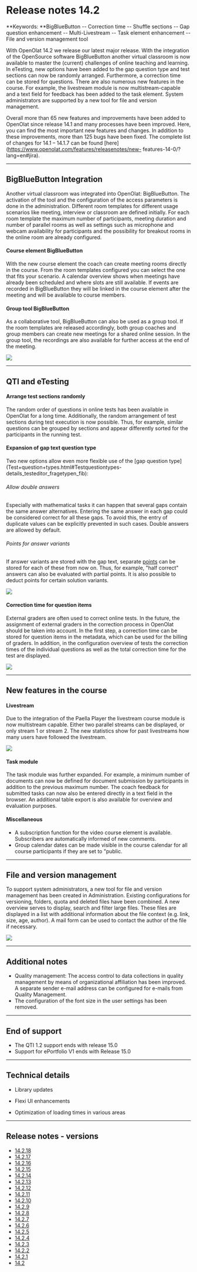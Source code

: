 # Release notes 14.2

**Keywords:  **BigBlueButton -- Correction time -- Shuffle sections -- Gap
question enhancement -- Multi-Livestream -- Task element enhancement -- File
and version management tool

  

With OpenOlat 14.2 we release our latest major release. With the integration
of the OpenSource software BigBlueButton another virtual classroom is now
available to master the (current) challenges of online teaching and learning.
In eTesting, new options have been added to the gap question type and test
sections can now be randomly arranged. Furthermore, a correction time can be
stored for questions. There are also numerous new features in the course. For
example, the livestream module is now multistream-capable and a text field for
feedback has been added to the task element. System administrators are
supported by a new tool for file and version management.

Overall more than 65 new features and improvements have been added to OpenOlat
since release 14.1 and many processes have been improved. Here, you can find
the most important new features and changes. In addition to these
improvements, more than 125 bugs have been fixed. The complete list of changes
for 14.1 – 14.1.7 can be found
[here](https://www.openolat.com/features/releasenotes/new-
features-14-0/?lang=en#jira).

  

  

* * *

  

## BigBlueButton Integration

Another virtual classroom was integrated into OpenOlat: BigBlueButton. The
activation of the tool and the configuration of the access parameters is done
in the administration. Different room templates for different usage scenarios
like meeting, interview or classroom are defined initially. For each room
template the maximum number of participants, meeting duration and number of
parallel rooms as well as settings such as microphone and webcam availability
for participants and the possibility for breakout rooms in the online room are
already configured.

#### Course element BigBlueButton

With the new course element the coach can create meeting rooms directly in the
course. From the room templates configured you can select the one that fits
your scenario. A calendar overview shows when meetings have already been
scheduled and where slots are still available. If events are recorded in
BigBlueButton they will be linked in the course element after the meeting and
will be available to course members.

  

#### Group tool BigBlueButton

As a collaborative tool, BigBlueButton can also be used as a group tool. If
the room templates are released accordingly, both group coaches and group
members can create new meetings for a shared online session. In the group
tool, the recordings are also available for further access at the end of the
meeting.

![](assets/142/BBB_KBS_DE.png)

  

* * *

  

## QTI and eTesting

#### Arrange test sections randomly

The random order of questions in online tests has been available in OpenOlat
for a long time. Additionally, the random arrangement of test sections during
test execution is now possible. Thus, for example, similar questions can be
grouped by sections and appear differently sorted for the participants in the
running test.

#### Expansion of gap text question type

Two new options allow even more flexible use of the [gap question
type](Test+question+types.html#Testquestiontypes-
details_testeditor_fragetypen_fib):

###### Allow double answers

Especially with mathematical tasks it can happen that several gaps contain the
same answer alternatives. Entering the same answer in each gap could be
considered correct for all these gaps. To avoid this, the entry of duplicate
values can be explicitly prevented in such cases. Double answers are allowed
by default.

###### Points for answer variants

If answer variants are stored with the gap text, separate
[points](../manual_user/tests#Configuretestquestions-_tab_score) can
be stored for each of these from now on. Thus, for example, "half correct"
answers can also be evaluated with partial points. It is also possible to
deduct points for certain solution variants.

  

  

![](assets/142/Gaptext_neue_Optionen_EN.png)

#### Correction time for question items

External graders are often used to correct online tests. In the future, the
assignment of external graders in the correction process in OpenOlat should be
taken into account. In the first step, a correction time can be stored for
question items in the metadata, which can be used for the billing of graders.
In addition, in the configuration overview of tests the correction times of
the individual questions as well as the total correction time for the test are
displayed.

  

  

![](assets/142/Korrekturzeit_EN.png)

  

* * *

  

## New features in the course

#### Livestream

Due to the integration of the Paella Player the livestream course module is
now multistream capable. Either two parallel streams can be displayed, or only
stream 1 or stream 2. The new statistics show for past livestreams how many
users have followed the livestream.

![](assets/142/Multi-Livestream_EN.png)

#### Task module

The task module was further expanded. For example, a minimum number of
documents can now be defined for document submission by participants in
addition to the previous maximum number. The coach feedback for submitted
tasks can now also be entered directly in a text field in the browser. An
additional table export is also available for overview and evaluation
purposes.

#### Miscellaneous

  * A subscription function for the video course element is available. Subscribers are automatically informed of new comments.
  * Group calendar dates can be made visible in the course calendar for all course participants if they are set to "public.

  

* * *

  

## File and version management

To support system administrators, a new tool for file and version management
has been created in Administration. Existing configurations for versioning,
folders, quota and deleted files have been combined. A new overview serves to
display, search and filter large files. These files are displayed in a list
with additional information about the file context (e.g. link, size, age,
author). A mail form can be used to contact the author of the file if
necessary.

![](assets/142/File%20management%20EN.png)

  

* * *

  

## Additional notes

  * Quality management: The access control to data collections in quality management by means of organizational affiliation has been improved. A separate sender e-mail address can be configured for e-mails from Quality Management.
  * The configuration of the font size in the user settings has been removed.

  

* * *

  

## End of support

  * The QTI 1.2 support ends with release 15.0
  * Support for ePortfolio V1 ends with Release 15.0

  

* * *

  

## Technical details

  * Library updates

  * Flexi UI enhancements
  * Optimization of loading times in various areas

  

* * *

  

## Release notes - versions

  * [14.2.18](https://jira.openolat.org/secure/ReleaseNote.jspa?projectId=10000&version=16934)
  * [14.2.17](https://jira.openolat.org/secure/ReleaseNote.jspa?projectId=10000&version=16931)
  * [14.2.16](https://jira.openolat.org/secure/ReleaseNote.jspa?projectId=10000&version=16930)
  * [14.2.15](https://jira.openolat.org/secure/ReleaseNote.jspa?projectId=10000&version=16928)
  * [14.2.14](https://jira.openolat.org/secure/ReleaseNote.jspa?projectId=10000&version=16926)
  * [14.2.13](https://jira.openolat.org/secure/ReleaseNote.jspa?projectId=10000&version=16924)
  * [14.2.12](https://jira.openolat.org/secure/ReleaseNote.jspa?projectId=10000&version=16920)
  * [14.2.11](https://jira.openolat.org/secure/ReleaseNote.jspa?projectId=10000&version=16918)
  * [14.2.10](https://jira.openolat.org/secure/ReleaseNote.jspa?projectId=10000&version=16917)
  * [14.2.9](https://jira.openolat.org/secure/ReleaseNote.jspa?projectId=10000&version=16915)
  * [14.2.8](https://jira.openolat.org/secure/ReleaseNote.jspa?projectId=10000&version=16912)
  * [14.2.7](https://jira.openolat.org/secure/ReleaseNote.jspa?projectId=10000&version=16911)
  * [14.2.6](https://jira.openolat.org/secure/ReleaseNote.jspa?projectId=10000&version=16910)
  * [14.2.5](https://jira.openolat.org/secure/ReleaseNote.jspa?projectId=10000&version=16909)
  * [14.2.4](https://jira.openolat.org/secure/ReleaseNote.jspa?projectId=10000&version=16908)
  * [14.2.3](https://jira.openolat.org/secure/ReleaseNote.jspa?projectId=10000&version=16907)
  * [14.2.2](https://jira.openolat.org/secure/ReleaseNote.jspa?projectId=10000&version=16906)
  * [14.2.1](https://jira.openolat.org/secure/ReleaseNote.jspa?projectId=10000&version=16905)
  * [14.2](https://jira.openolat.org/secure/ReleaseNote.jspa?projectId=10000&version=16701)

  


